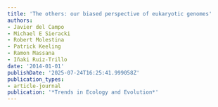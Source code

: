 ```yaml
---
title: 'The others: our biased perspective of eukaryotic genomes'
authors:
- Javier del Campo
- Michael E Sieracki
- Robert Molestina
- Patrick Keeling
- Ramon Massana
- Iñaki Ruiz-Trillo
date: '2014-01-01'
publishDate: '2025-07-24T16:25:41.999058Z'
publication_types:
- article-journal
publication: '*Trends in Ecology and Evolution*'
---
```

